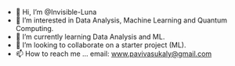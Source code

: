 - 👋 Hi, I’m @Invisible-Luna
- 👀 I’m interested in Data Analysis, Machine Learning and Quantum Computing. 
- 🌱 I’m currently learning Data Analysis and ML.
- 💞️ I’m looking to collaborate on a starter project (ML).
- 📫 How to reach me ...
email: www.pavivasukaly@gmail.com

<!---
Invisible-Luna/Invisible-Luna is a ✨ special ✨ repository because its `README.md` (this file) appears on your GitHub profile.
You can click the Preview link to take a look at your changes.
--->
